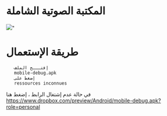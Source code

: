 
# المكتبة الصوتية الشاملة

<img src="http://dev-sunna-grenoble.pantheonsite.io/data/ic_launcher.2.png" />" <br/>

# طريقة الإستعمال 

```shell
   إفتـــح الملف 
   mobile-debug.apk
   إضغط على 
   ressources inconnues 
```


في حالة عدم إشتغال الرابط ، إضغط هنا
<br/>
https://www.dropbox.com/preview/Android/mobile-debug.apk?role=personal
